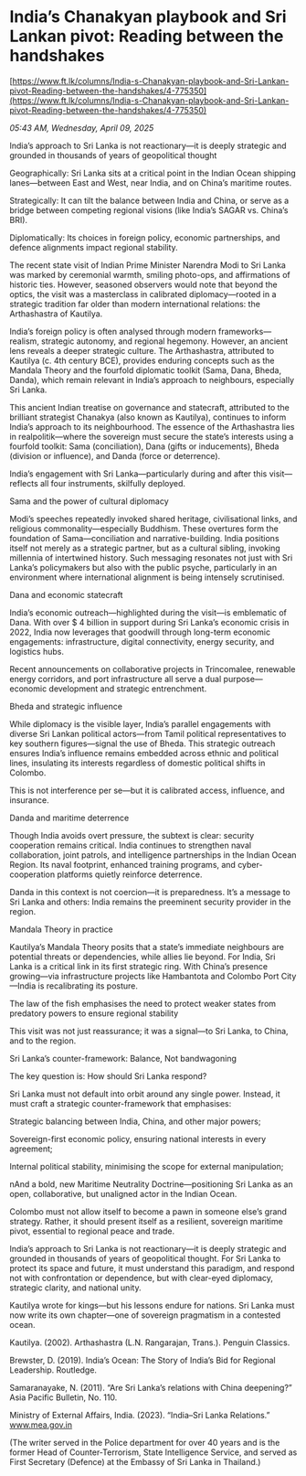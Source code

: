 # India’s Chanakyan playbook and Sri Lankan pivot: Reading between the handshakes

[https://www.ft.lk/columns/India-s-Chanakyan-playbook-and-Sri-Lankan-pivot-Reading-between-the-handshakes/4-775350](https://www.ft.lk/columns/India-s-Chanakyan-playbook-and-Sri-Lankan-pivot-Reading-between-the-handshakes/4-775350)

*05:43 AM, Wednesday, April 09, 2025*

India’s approach to Sri Lanka is not reactionary—it is deeply strategic and grounded in thousands of years of geopolitical thought

Geographically: Sri Lanka sits at a critical point in the Indian Ocean shipping lanes—between East and West, near India, and on China’s maritime routes.

Strategically: It can tilt the balance between India and China, or serve as a bridge between competing regional visions (like India’s SAGAR vs. China’s BRI).

Diplomatically: Its choices in foreign policy, economic partnerships, and defence alignments impact regional stability.

The recent state visit of Indian Prime Minister Narendra Modi to Sri Lanka was marked by ceremonial warmth, smiling photo-ops, and affirmations of historic ties. However, seasoned observers would note that beyond the optics, the visit was a masterclass in calibrated diplomacy—rooted in a strategic tradition far older than modern international relations: the Arthashastra of Kautilya.

India’s foreign policy is often analysed through modern frameworks—realism, strategic autonomy, and regional hegemony. However, an ancient lens reveals a deeper strategic culture. The Arthashastra, attributed to Kautilya (c. 4th century BCE), provides enduring concepts such as the Mandala Theory and the fourfold diplomatic toolkit (Sama, Dana, Bheda, Danda), which remain relevant in India’s approach to neighbours, especially Sri Lanka.

This ancient Indian treatise on governance and statecraft, attributed to the brilliant strategist Chanakya (also known as Kautilya), continues to inform India’s approach to its neighbourhood. The essence of the Arthashastra lies in realpolitik—where the sovereign must secure the state’s interests using a fourfold toolkit: Sama (conciliation), Dana (gifts or inducements), Bheda (division or influence), and Danda (force or deterrence).

India’s engagement with Sri Lanka—particularly during and after this visit—reflects all four instruments, skilfully deployed.

Sama and the power of cultural diplomacy

Modi’s speeches repeatedly invoked shared heritage, civilisational links, and religious commonality—especially Buddhism. These overtures form the foundation of Sama—conciliation and narrative-building. India positions itself not merely as a strategic partner, but as a cultural sibling, invoking millennia of intertwined history. Such messaging resonates not just with Sri Lanka’s policymakers but also with the public psyche, particularly in an environment where international alignment is being intensely scrutinised.

Dana and economic statecraft

India’s economic outreach—highlighted during the visit—is emblematic of Dana. With over $ 4 billion in support during Sri Lanka’s economic crisis in 2022, India now leverages that goodwill through long-term economic engagements: infrastructure, digital connectivity, energy security, and logistics hubs.

Recent announcements on collaborative projects in Trincomalee, renewable energy corridors, and port infrastructure all serve a dual purpose—economic development and strategic entrenchment.

Bheda and strategic influence

While diplomacy is the visible layer, India’s parallel engagements with diverse Sri Lankan political actors—from Tamil political representatives to key southern figures—signal the use of Bheda. This strategic outreach ensures India’s influence remains embedded across ethnic and political lines, insulating its interests regardless of domestic political shifts in Colombo.

This is not interference per se—but it is calibrated access, influence, and insurance.

Danda and maritime deterrence

Though India avoids overt pressure, the subtext is clear: security cooperation remains critical. India continues to strengthen naval collaboration, joint patrols, and intelligence partnerships in the Indian Ocean Region. Its naval footprint, enhanced training programs, and cyber-cooperation platforms quietly reinforce deterrence.

Danda in this context is not coercion—it is preparedness. It’s a message to Sri Lanka and others: India remains the preeminent security provider in the region.

Mandala Theory in practice

Kautilya’s Mandala Theory posits that a state’s immediate neighbours are potential threats or dependencies, while allies lie beyond. For India, Sri Lanka is a critical link in its first strategic ring. With China’s presence growing—via infrastructure projects like Hambantota and Colombo Port City—India is recalibrating its posture.

The law of the fish emphasises the need to protect weaker states from predatory powers to ensure regional stability

This visit was not just reassurance; it was a signal—to Sri Lanka, to China, and to the region.

Sri Lanka’s counter-framework: Balance, Not bandwagoning

The key question is: How should Sri Lanka respond?

Sri Lanka must not default into orbit around any single power. Instead, it must craft a strategic counter-framework that emphasises:

Strategic balancing between India, China, and other major powers;

Sovereign-first economic policy, ensuring national interests in every agreement;

Internal political stability, minimising the scope for external manipulation;

nAnd a bold, new Maritime Neutrality Doctrine—positioning Sri Lanka as an open, collaborative, but unaligned actor in the Indian Ocean.

Colombo must not allow itself to become a pawn in someone else’s grand strategy. Rather, it should present itself as a resilient, sovereign maritime pivot, essential to regional peace and trade.

India’s approach to Sri Lanka is not reactionary—it is deeply strategic and grounded in thousands of years of geopolitical thought. For Sri Lanka to protect its space and future, it must understand this paradigm, and respond not with confrontation or dependence, but with clear-eyed diplomacy, strategic clarity, and national unity.

Kautilya wrote for kings—but his lessons endure for nations. Sri Lanka must now write its own chapter—one of sovereign pragmatism in a contested ocean.

Kautilya. (2002). Arthashastra (L.N. Rangarajan, Trans.). Penguin Classics.

Brewster, D. (2019). India’s Ocean: The Story of India’s Bid for Regional Leadership. Routledge.

Samaranayake, N. (2011). “Are Sri Lanka’s relations with China deepening?” Asia Pacific Bulletin, No. 110.

Ministry of External Affairs, India. (2023). “India–Sri Lanka Relations.” www.mea.gov.in

(The writer served in the Police department for over 40 years and is the former Head of Counter-Terrorism, State Intelligence Service, and served as First Secretary (Defence) at the Embassy of Sri Lanka in Thailand.)

